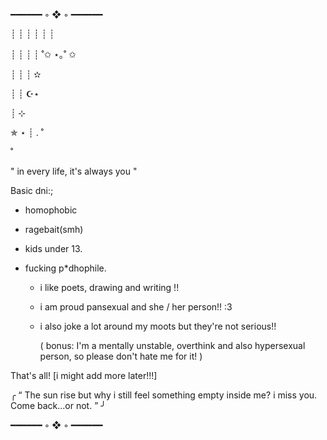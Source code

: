 ━━━━━━ ◦ ❖ ◦ ━━━━━━



┊         ┊       ┊   ┊    ┊        ┊

┊         ┊       ┊   ┊   ˚✩ ⋆｡˚ ✩

┊         ┊       ┊   ✫

┊         ┊       ☪⋆

┊ ⊹

✯ ⋆      ┊ . ˚

˚ 


" in every life, it's always you "


Basic dni:;
- homophobic
- ragebait(smh)
- kids under 13.
- fucking p*dhophile.

  - i like poets, drawing and writing !!
  - i am proud pansexual and she / her person!! :3
  - i also joke a lot around my moots but they're not serious!! 

    ( bonus: I'm a mentally unstable, overthink and also hypersexual person, so please don't hate me for it! )

That's all!
[i might add more later!!!]

 
 
 ╭  “ The sun rise but why i still feel something empty inside me? i miss you. Come back...or not. ”  ╯

━━━━━━ ◦ ❖ ◦ ━━━━━━
